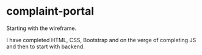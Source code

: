 # complaint-portal
Starting with the wireframe.

I have completed HTML, CSS, Bootstrap and on the verge of completing JS and then to start with backend.
